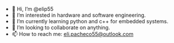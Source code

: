 - 👋 Hi, I’m @elip55
- 👀 I’m interested in hardware and software engineering. 
- 🌱 I’m currently learning python and c++ for embedded systems. 
- 💞️ I’m looking to collaborate on anything. 
- 📫 How to reach me: eli.pacheco55@outlook.com

